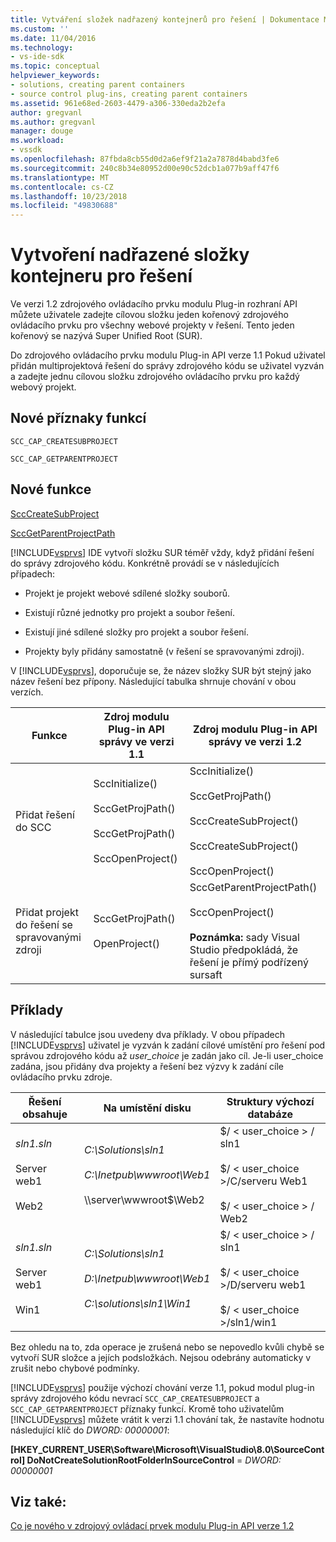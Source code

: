 ```yaml
---
title: Vytváření složek nadřazený kontejnerů pro řešení | Dokumentace Microsoftu
ms.custom: ''
ms.date: 11/04/2016
ms.technology:
- vs-ide-sdk
ms.topic: conceptual
helpviewer_keywords:
- solutions, creating parent containers
- source control plug-ins, creating parent containers
ms.assetid: 961e68ed-2603-4479-a306-330eda2b2efa
author: gregvanl
ms.author: gregvanl
manager: douge
ms.workload:
- vssdk
ms.openlocfilehash: 87fbda8cb55d0d2a6ef9f21a2a7878d4babd3fe6
ms.sourcegitcommit: 240c8b34e80952d00e90c52dcb1a077b9aff47f6
ms.translationtype: MT
ms.contentlocale: cs-CZ
ms.lasthandoff: 10/23/2018
ms.locfileid: "49830688"
---
```

# <a name="create-parent-container-folders-for-solutions"></a>Vytvoření nadřazené složky kontejneru pro řešení
Ve verzi 1.2 zdrojového ovládacího prvku modulu Plug-in rozhraní API můžete uživatele zadejte cílovou složku jeden kořenový zdrojového ovládacího prvku pro všechny webové projekty v řešení. Tento jeden kořenový se nazývá Super Unified Root (SUR).  
  
 Do zdrojového ovládacího prvku modulu Plug-in API verze 1.1 Pokud uživatel přidán multiprojektová řešení do správy zdrojového kódu se uživatel vyzván a zadejte jednu cílovou složku zdrojového ovládacího prvku pro každý webový projekt.  
  
## <a name="new-capability-flags"></a>Nové příznaky funkcí  
 `SCC_CAP_CREATESUBPROJECT`  
  
 `SCC_CAP_GETPARENTPROJECT`  
  
## <a name="new-functions"></a>Nové funkce  
 [SccCreateSubProject](../../extensibility/scccreatesubproject-function.md)  
  
 [SccGetParentProjectPath](../../extensibility/sccgetparentprojectpath-function.md)  
  
 [!INCLUDE[vsprvs](../../code-quality/includes/vsprvs_md.md)] IDE vytvoří složku SUR téměř vždy, když přidání řešení do správy zdrojového kódu. Konkrétně provádí se v následujících případech:  
  
-   Projekt je projekt webové sdílené složky souborů.  
  
-   Existují různé jednotky pro projekt a soubor řešení.  
  
-   Existují jiné sdílené složky pro projekt a soubor řešení.  
  
-   Projekty byly přidány samostatně (v řešení se spravovanými zdroji).  
  

V [!INCLUDE[vsprvs](../../code-quality/includes/vsprvs_md.md)], doporučuje se, že název složky SUR být stejný jako název řešení bez přípony. Následující tabulka shrnuje chování v obou verzích.  
  
|Funkce|Zdroj modulu Plug-in API správy ve verzi 1.1|Zdroj modulu Plug-in API správy ve verzi 1.2|  
|-------------| - | - |  
|Přidat řešení do SCC|SccInitialize()<br /><br /> SccGetProjPath()<br /><br /> SccGetProjPath()<br /><br /> SccOpenProject()|SccInitialize()<br /><br /> SccGetProjPath()<br /><br /> SccCreateSubProject()<br /><br /> SccCreateSubProject()<br /><br /> SccOpenProject()|  
|Přidat projekt do řešení se spravovanými zdroji|SccGetProjPath()<br /><br /> OpenProject()|SccGetParentProjectPath()<br /><br /> SccOpenProject()<br /><br />  **Poznámka:** sady Visual Studio předpokládá, že řešení je přímý podřízený sursaft|  
  
## <a name="examples"></a>Příklady  
 V následující tabulce jsou uvedeny dva příklady. V obou případech [!INCLUDE[vsprvs](../../code-quality/includes/vsprvs_md.md)] uživatel je vyzván k zadání cílové umístění pro řešení pod správou zdrojového kódu až *user_choice* je zadán jako cíl. Je-li user_choice zadána, jsou přidány dva projekty a řešení bez výzvy k zadání cíle ovládacího prvku zdroje.  
  
|Řešení obsahuje|Na umístění disku|Struktury výchozí databáze|  
|-----------------------|-----------------------|--------------------------------|  
|*sln1.sln*<br /><br /> Server web1<br /><br /> Web2|*C:\Solutions\sln1*<br /><br /> *C:\Inetpub\wwwroot\Web1*<br /><br /> \\\server\wwwroot$\Web2|$/ < user_choice > / sln1<br /><br /> $/ < user_choice >/C/serveru Web1<br /><br /> $/ < user_choice > / Web2|  
|*sln1.sln*<br /><br /> Server web1<br /><br /> Win1|*C:\Solutions\sln1*<br /><br /> *D:\Inetpub\wwwroot\Web1*<br /><br /> *C:\solutions\sln1\Win1*|$/ < user_choice > / sln1<br /><br /> $/ < user_choice >/D/serveru web1<br /><br /> $/ < user_choice >/sln1/win1|  
  
 Bez ohledu na to, zda operace je zrušená nebo se nepovedlo kvůli chybě se vytvoří SUR složce a jejích podsložkách. Nejsou odebrány automaticky v zrušit nebo chybové podmínky.  
  
 [!INCLUDE[vsprvs](../../code-quality/includes/vsprvs_md.md)] použije výchozí chování verze 1.1, pokud modul plug-in správy zdrojového kódu nevrací `SCC_CAP_CREATESUBPROJECT` a `SCC_CAP_GETPARENTPROJECT` příznaky funkcí. Kromě toho uživatelům [!INCLUDE[vsprvs](../../code-quality/includes/vsprvs_md.md)] můžete vrátit k verzi 1.1 chování tak, že nastavíte hodnotu následující klíč do *DWORD: 00000001*:  
  
 **[HKEY_CURRENT_USER\Software\Microsoft\VisualStudio\8.0\SourceControl] DoNotCreateSolutionRootFolderInSourceControl** = *DWORD: 00000001*
  
## <a name="see-also"></a>Viz také:  
 [Co je nového v zdrojový ovládací prvek modulu Plug-in API verze 1.2](../../extensibility/internals/what-s-new-in-the-source-control-plug-in-api-version-1-2.md)